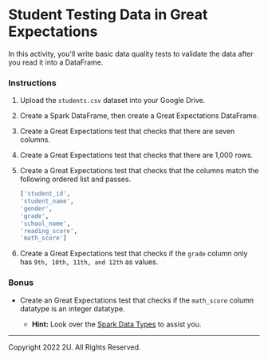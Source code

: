 #  Student Testing Data in Great Expectations

In this activity, you'll write basic data quality tests to validate the data after you read it into a DataFrame. 

### Instructions

1. Upload the `students.csv` dataset into your Google Drive.

2. Create a Spark DataFrame, then create a Great Expectations DataFrame.

3. Create a Great Expectations test that checks that there are seven columns.

4. Create a Great Expectations test that checks that there are 1,000 rows.

5. Create a Great Expectations test that checks that the columns match the following ordered list and passes.  

    ```python
    ['student_id',
    'student_name',
    'gender',
    'grade',
    'school_name',
    'reading_score',
    'math_score']
    ```

6. Create a Great Expectations test that checks if the `grade` column only has `9th, 10th, 11th, and 12th` as values.

### Bonus

* Create an Great Expectations test that checks if the `math_score` column datatype is an integer datatype. 

    * **Hint:** Look over the [Spark Data Types](https://spark.apache.org/docs/latest/sql-ref-datatypes.html) to assist you. 

---

Copyright 2022 2U. All Rights Reserved.
